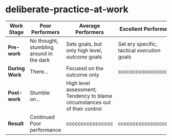 deliberate-practice-at-work
===========================

| **Work Stage**          | Poor Performers | Average Performers | Excellent Performers |
| -------------           | -------------   | -----------------  | -------------------  |
| **Pre-work**            | No thought, stumbling around in the dark    | Sets goals, but only high level, *outcome* goals   | Set ery specific, tactical *execution* goals  |
| **During Work**         | There...    | Focuesd on the outcome only   | ccccccccccccccccccc  |
| **Post-work**           | Stumble on... | High level assessment; Tendency to blame circumstances out of their control  |
| **Result**              | Continued Poor performance    | cccccccccccccccc   | ccccccccccccccccccc  |
